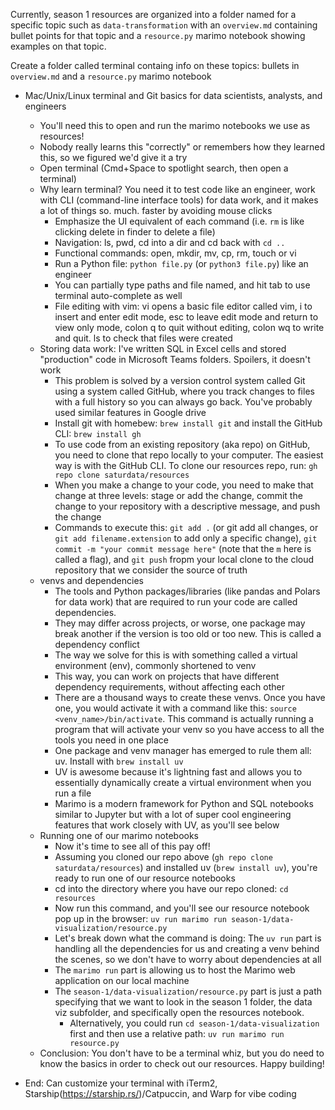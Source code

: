 Currently, season 1 resources are organized into a folder named for a specific topic such as `data-transformation` with an `overview.md` containing bullet points for that topic and a `resource.py` marimo notebook showing examples on that topic.

Create a folder called terminal containg info on these topics: bullets in `overview.md` and a `resource.py` marimo notebook

- Mac/Unix/Linux terminal and Git basics for data scientists, analysts, and engineers
    - You'll need this to open and run the marimo notebooks we use as resources!
    - Nobody really learns this "correctly" or remembers how they learned this, so we figured we'd give it a try
    - Open terminal (Cmd+Space to spotlight search, then open a terminal)
    - Why learn terminal? You need it to test code like an engineer, work with CLI (command-line interface tools) for data work, and it makes a lot of things so. much. faster by avoiding mouse clicks
        - Emphasize the UI equivalent of each command (i.e. `rm` is like clicking delete in finder to delete a file)
        - Navigation: ls, pwd, cd into a dir and cd back with `cd ..`
        - Functional commands: open, mkdir, mv, cp, rm, touch or vi
        - Run a Python file: `python file.py` (or `python3 file.py`) like an engineer
        - You can partially type paths and file named, and hit tab to use terminal auto-complete as well
        - File editing with vim: vi opens a basic file editor called vim, i to insert and enter edit mode, esc to leave edit mode and return to view only mode, colon q to quit without editing, colon wq to write and quit. ls to check that files were created
    - Storing data work: I've written SQL in Excel cells and stored "production" code in Microsoft Teams folders. Spoilers, it doesn't work
        - This problem is solved by a version control system called Git using a system called GitHub, where you track changes to files with a full history so you can always go back. You've probably used similar features in Google drive
        - Install git with homebew: `brew install git` and install the GitHub CLI: `brew install gh`
        - To use code from an existing repository (aka repo) on GitHub, you need to clone that repo locally to your computer. The easiest way is with the GitHub CLI. To clone our resources repo, run: `gh repo clone saturdata/resources`
        - When you make a change to your code, you need to make that change at three levels: stage or add the change, commit the change to your repository with a descriptive message, and push the change
        - Commands to execute this: `git add .` (or git add all changes, or `git add filename.extension` to add only a specific change), `git commit -m "your commit message here"` (note that the `m` here is called a flag), and `git push` fropm your local clone to the cloud repository that we consider the source of truth
    - venvs and dependencies
        - The tools and Python packages/libraries (like pandas and Polars for data work) that are required to run your code are called dependencies.
        - They may differ across projects, or worse, one package may break another if the version is too old or too new. This is called a dependency conflict
        - The way we solve for this is with something called a virtual environment (env), commonly shortened to venv
        - This way, you can work on projects that have different dependency requirements, without affecting each other
        - There are a thousand ways to create these venvs. Once you have one, you would activate it with a command like this: `source <venv_name>/bin/activate`. This command is actually running a program that will activate your venv so you have access to all the tools you need in one place
        - One package and venv manager has emerged to rule them all: uv. Install with `brew install uv`
        - UV is awesome because it's lightning fast and allows you to essentially dynamically create a virtual environment when you run a file
        - Marimo is a modern framework for Python and SQL notebooks similar to Jupyter but with a lot of super cool engineering features that work closely with UV, as you'll see below
    - Running one of our marimo notebooks
        - Now it's time to see all of this pay off!
        - Assuming you cloned our repo above (`gh repo clone saturdata/resources`) and installed uv (`brew install uv`), you're ready to run one of our resource notebooks
        - cd into the directory where you have our repo cloned: `cd resources`
        - Now run this command, and you'll see our resource notebook pop up in the browser: `uv run marimo run season-1/data-visualization/resource.py`
        - Let's break down what the command is doing: The `uv run` part is handling all the dependencies for us and creating a venv behind the scenes, so we don't have to worry about dependencies at all
        - The `marimo run` part is allowing us to host the Marimo web application on our local machine
        - The `season-1/data-visualization/resource.py` part is just a path specifying that we want to look in the season 1 folder, the data viz subfolder, and specifically open the resources notebook.
            - Alternatively, you could run `cd season-1/data-visualization` first and then use a relative path: `uv run marimo run resource.py`
    - Conclusion: You don't have to be a terminal whiz, but you do need to know the basics in order to check out our resources. Happy building!

- End: Can customize your terminal with iTerm2, Starship(https://starship.rs/)/Catpuccin, and Warp for vibe coding 